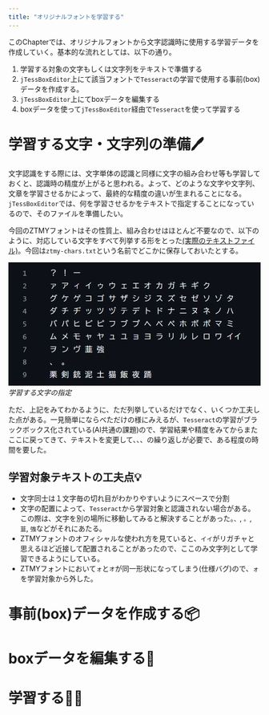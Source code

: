 ```yaml
---
title: "オリジナルフォントを学習する"
---
```


このChapterでは、オリジナルフォントから文字認識時に使用する学習データを作成していく。基本的な流れとしては、以下の通り。
1. 学習する対象の文字もしくは文字列をテキストで準備する
1. `jTessBoxEditor`上にて該当フォントで`Tesseract`の学習で使用する事前(box)データを作成する。
1. `jTessBoxEditor`上にてboxデータを編集する
1. boxデータを使って`jTessBoxEditor`経由で`Tesseract`を使って学習する

# 学習する文字・文字列の準備🖊
文字認識をする際には、文字単体の認識と同様に文字の組み合わせ等も学習しておくと、認識時の精度が上がると思われる。よって、どのような文字や文字列、文章を学習させるかによって、最終的な精度の違いが生まれることになる。`jTessBoxEditor`では、何を学習させるかをテキストで指定することになっているので、そのファイルを準備したい。

今回のZTMYフォントはその性質上、組み合わせはほとんど不要なので、以下のように、対応している文字をすべて列挙する形をとった[(実際のテキストファイル)](https://github.com/tetunori/ztmy-font-decoder/blob/main/experiment/20240831/ztmy-chars.txt)。今回は`ztmy-chars.txt`という名前でどこかに保存しておいたとする。

![](/images/20240907-tetunori-tesseract/07.png)
*学習する文字の指定*

ただ、上記をみてわかるように、ただ列挙しているだけでなく、いくつか工夫した点がある。一見簡単にならべただけの様にみえるが、`Tesseract`の学習がブラックボックス化されている(AI共通の課題)ので、学習結果や精度をみてからまたここに戻ってきて、テキストを変更して、、、の繰り返しが必要で、ある程度の時間を要した。

## 学習対象テキストの工夫点💡
- 文字同士は１文字毎の切れ目がわかりやすいようにスペースで分割
- 文字の配置によって、`Tesseract`から学習対象と認識されない場合がある。この際は、文字を別の場所に移動してみると解決することがあった。`、`, `。`, `韮`, `強`などがそれにあたる。
- ZTMYフォントのオフィシャルな使われ方を見ていると、`イイ`がリガチャと思えるほど近接して配置されることがあったので、ここのみ文字列として学習できるようにしている。
- ZTMYフォントにおいて`ォ`と`オ`が同一形状になってしまう(仕様バグ)ので、`ォ`を学習対象から外した。

# 事前(box)データを作成する📦

# boxデータを編集する📝

# 学習する🧑‍🏫

